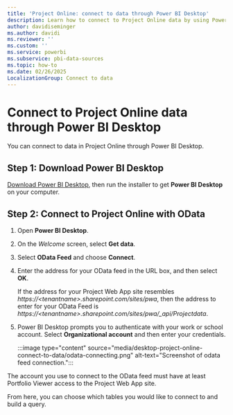 ```yaml
---
title: 'Project Online: connect to data through Power BI Desktop'
description: Learn how to connect to Project Online data by using Power BI Desktop.
author: davidiseminger
ms.author: davidi
ms.reviewer: ''
ms.custom: ''
ms.service: powerbi
ms.subservice: pbi-data-sources
ms.topic: how-to
ms.date: 02/26/2025
LocalizationGroup: Connect to data
---
```

# Connect to Project Online data through Power BI Desktop

You can connect to data in Project Online through Power BI Desktop.

## Step 1: Download Power BI Desktop

[Download Power BI Desktop](https://go.microsoft.com/fwlink/?LinkID=521662), then run the installer to get **Power BI Desktop** on your computer.

## Step 2: Connect to Project Online with OData

1. Open **Power BI Desktop**.
1. On the *Welcome* screen, select **Get data**.
1. Select **OData Feed** and choose **Connect**.
1. Enter the address for your OData feed in the URL box, and then select **OK**.

   If the address for your Project Web App site resembles *https://\<tenantname\>.sharepoint.com/sites/pwa*, then the address to enter for your OData Feed is *https://\<tenantname\>.sharepoint.com/sites/pwa/\_api/Projectdata*.

1. Power BI Desktop prompts you to authenticate with your work or school account. Select **Organizational account** and then enter your credentials.


    :::image type="content" source="media/desktop-project-online-connect-to-data/odata-connecting.png" alt-text="Screenshot of odata feed connection.":::

The account you use to connect to the OData feed must have at least Portfolio Viewer access to the Project Web App site.

From here, you can choose which tables you would like to connect to and build a query.
